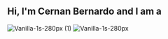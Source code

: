 ## Hi, I'm Cernan Bernardo and I am a

![Vanilla-1s-280px (1)](https://user-images.githubusercontent.com/7960757/97610939-c2fb2e80-19d2-11eb-8971-f6a88e63ac56.gif)
![Vanilla-1s-280px](https://user-images.githubusercontent.com/7960757/97610845-a19a4280-19d2-11eb-872f-de3f3297f44f.gif)

<!--
**cernanb/cernanb** is a ✨ _special_ ✨ repository because its `README.md` (this file) appears on your GitHub profile.

Here are some ideas to get you started:

- 🔭 I’m currently working on ...
- 🌱 I’m currently learning ...
- 👯 I’m looking to collaborate on ...
- 🤔 I’m looking for help with ...
- 💬 Ask me about ...
- 📫 How to reach me: ...
- 😄 Pronouns: ...
- ⚡ Fun fact: ...
-->
